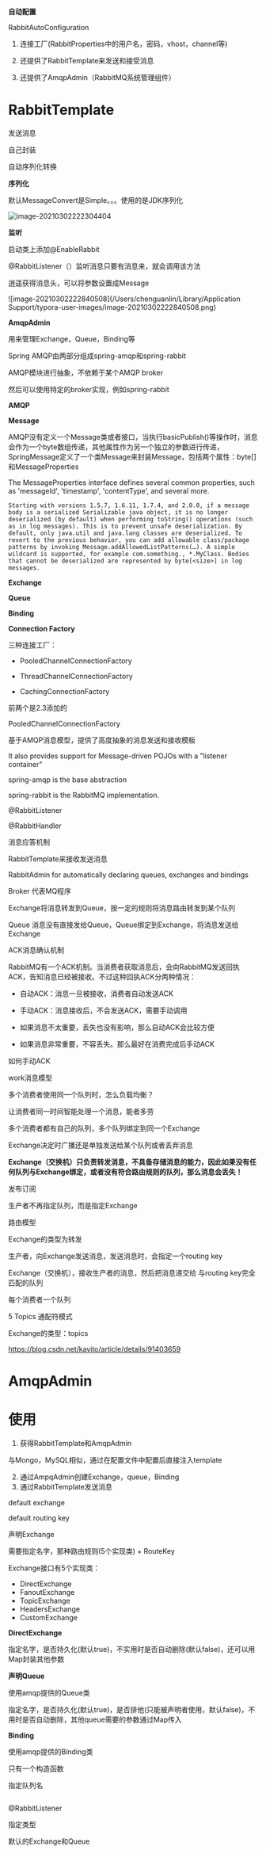 **自动配置**

RabbitAutoConfiguration

1. 连接工厂(RabbitProperties中的用户名，密码，vhost，channel等)

2. 还提供了RabbitTemplate来发送和接受消息
3. 还提供了AmqpAdmin（RabbitMQ系统管理组件）



# RabbitTemplate

发送消息

自己封装

自动序列化转换



**序列化**

默认MessageConvert是Simple。。。使用的是JDK序列化

![image-20210302222304404](/Users/chenguanlin/Documents/note/0img/image-20210302222304404.png)



**监听**

启动类上添加@EnableRabbit

@RabbitListener（）监听消息只要有消息来，就会调用该方法

逍遥获得消息头，可以将参数设置成Message

![image-20210302222840508](/Users/chenguanlin/Library/Application Support/typora-user-images/image-20210302222840508.png)



**AmqpAdmin**

用来管理Exchange，Queue，Binding等





Spring AMQP由两部分组成spring-amqp和spring-rabbit

AMQP模块进行抽象，不依赖于某个AMQP broker

然后可以使用特定的broker实现，例如spring-rabbit



**AMQP**



**Message**

AMQP没有定义一个Message类或者接口，当执行basicPublish()等操作时，消息会作为一个byte数组传递，其他属性作为另一个独立的参数进行传递，SpringMessage定义了一个类Message来封装Message，包括两个属性：byte[]和MessageProperties

The MessageProperties interface defines several common properties, such as 'messageId', 'timestamp', 'contentType', and several more.



```
Starting with versions 1.5.7, 1.6.11, 1.7.4, and 2.0.0, if a message body is a serialized Serializable java object, it is no longer deserialized (by default) when performing toString() operations (such as in log messages). This is to prevent unsafe deserialization. By default, only java.util and java.lang classes are deserialized. To revert to the previous behavior, you can add allowable class/package patterns by invoking Message.addAllowedListPatterns(…​). A simple wildcard is supported, for example com.something., *.MyClass. Bodies that cannot be deserialized are represented by byte[<size>] in log messages.
```



**Exchange**



**Queue**



**Binding**



**Connection Factory**

三种连接工厂：

* PooledChannelConnectionFactory

* ThreadChannelConnectionFactory

* CachingConnectionFactory



前两个是2.3添加的

PooledChannelConnectionFactory 



基于AMQP消息模型，提供了高度抽象的消息发送和接收模板

It also provides support for Message-driven POJOs with a "listener container"

spring-amqp is the base abstraction

spring-rabbit is the RabbitMQ implementation.

@RabbitListener

@RabbitHandler



消息应答机制



RabbitTemplate来接收发送消息



RabbitAdmin for automatically declaring queues, exchanges and bindings



























Broker 代表MQ程序

Exchange将消息转发到Queue，按一定的规则将消息路由转发到某个队列

Queue 消息没有直接发给Queue，Queue绑定到Exchange，将消息发送给Exchange































ACK消息确认机制

RabbitMQ有一个ACK机制。当消费者获取消息后，会向RabbitMQ发送回执ACK，告知消息已经被接收。不过这种回执ACK分两种情况：

- 自动ACK：消息一旦被接收，消费者自动发送ACK
- 手动ACK：消息接收后，不会发送ACK，需要手动调用



- 如果消息不太重要，丢失也没有影响，那么自动ACK会比较方便
- 如果消息非常重要，不容丢失。那么最好在消费完成后手动ACK

如何手动ACK































work消息模型

多个消费者使用同一个队列时，怎么负载均衡？

让消费者同一时间智能处理一个消息，能者多劳







多个消费者都有自己的队列，多个队列绑定到同一个Exchange

Exchange决定时广播还是单独发送给某个队列或者丢弃消息



**Exchange（交换机）只负责转发消息，不具备存储消息的能力，因此如果没有任何队列与Exchange绑定，或者没有符合路由规则的队列，那么消息会丢失！**





发布订阅

生产者不再指定队列，而是指定Exchange



路由模型

Exchange的类型为转发

生产者，向Exchange发送消息，发送消息时，会指定一个routing key

Exchange（交换机），接收生产者的消息，然后把消息递交给 与routing key完全匹配的队列

每个消费者一个队列



5 Topics 通配符模式

Exchange的类型：topics 



https://blog.csdn.net/kavito/article/details/91403659



# AmqpAdmin





# 使用



1. 获得RabbitTemplate和AmqpAdmin

与Mongo，MySQL相似，通过在配置文件中配置后直接注入template

2. 通过AmpqAdmin创建Exchange，queue，Binding
3. 通过RabbitTemplate发送消息









default exchange

 default routing key





声明Exchange

需要指定名字，那种路由规则(5个实现类) + RouteKey

Exchange接口有5个实现类：

* DirectExchange
* FanoutExchange
* TopicExchange
* HeadersExchange
* CustomExchange



**DirectExchange**

指定名字，是否持久化(默认true)，不实用时是否自动删除(默认false)，还可以用Map封装其他参数





**声明Queue**

使用amqp提供的Queue类

指定名字，是否持久化(默认true)，是否排他(只能被声明者使用，默认false)，不用时是否自动删除，其他queue需要的参数通过Map传入



**Binding**

使用amqp提供的Binding类

只有一个构造函数

指定队列名



```java

```



@RabbitListener

指定类型





默认的Exchange和Queue











